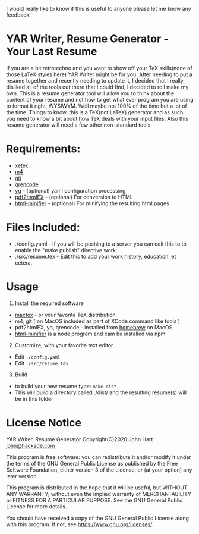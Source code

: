 I would really like to know if this is useful to anyone please let me know any feedback!

# YAR Writer, Resume Generator - Your Last Resume
If you are a bit retrotechno and you want to show off your TeX skills(none of those LaTeX styles here) YAR Writer might be for you.
After needing to put a resume together and recently needing to update it, I decided that I really disliked all of the tools out there that I could find, I decided to roll make my own.
This is a resume generator tool will allow you to think about the content of your resume and not how to get what ever program you are using to format it right, WYSIWYM. Well maybe not 100% of the time but a lot of the time. 
Things to know, this is a TeX(not LaTeX) generator and as such you need to know a bit about how TeX deals with your input files. Also this resume generator will need a few other non-standard tools

# Requirements:
* [xetex](https://tug.org/mactex/)
* [m4](https://www.gnu.org/software/m4)
* [git](https://git-scm.com) 
* [qrencode](https://fukuchi.org/works/qrencode/index.html.en)
* [yq](https://github.com/mikefarah/yq) - (optional) yaml configuration processing
* [pdf2htmlEX](https://coolwanglu.github.io/pdf2htmlEX/) - (optional) For conversion to HTML
* [html-minifier](https://www.npmjs.com/package/html-minifier) - (optional) For minifying the resulting html pages

# Files Included:
* ./config.yaml - If you will be pushing to a server you can edit this to to enable the "make publish" directive work. 
* ./src/resume.tex - Edit this to add your work history, education, et cetera. 

# Usage
1. Install the required software
 - [mactex](https://tug.org/mactex/) - or your favorite TeX distribution
 - m4, git ( on MacOS included as part of XCode command like tools )
 - pdf2htmlEX, yq, qrencode - installed from [homebrew](https://brew.sh) on MacOS
 - [html-minifier](https://www.npmjs.com/package/html-minifier) is a node program and cam be installed via npm
2. Customize, with your favorite text editor
 - Edit ``./config.yaml`` 
 - Edit ``./src/resume.tex``
3. Build
 - to build your new resume type: ``make dist``
 - This will build a directory called ./dist/ and the resulting resume(s) will be in this folder

<!--# Resume code usage TODO: this needs to be written with examples
\bull
\sec{}
\school{}{}{}
\degree{}{}
\degreeflex{}{}
\business{}{}{}
\job{}{}
\desc{}
\accom{}{}{}
\article{}
\tech{}{}
-->

# License Notice
YAR Writer, Resume Generator 
Copyright(C)2020 John Hart <john@hackade.com>

This program is free software: you can redistribute it and/or modify
it under the terms of the GNU General Public License as published by
the Free Software Foundation, either version 3 of the License, or
(at your option) any later version.

This program is distributed in the hope that it will be useful,
but WITHOUT ANY WARRANTY; without even the implied warranty of
MERCHANTABILITY or FITNESS FOR A PARTICULAR PURPOSE.  See the
GNU General Public License for more details.

You should have received a copy of the GNU General Public License
along with this program.  If not, see <https://www.gnu.org/licenses/>.
